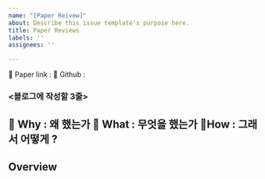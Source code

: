 ```yaml
---
name: "[Paper Reivew]"
about: Describe this issue template's purpose here.
title: Paper Reviews
labels: ''
assignees: ''

---
```


💙 Paper link : 
💚 Github : 

### <블로그에 작성할 3줄>

💜 Why : 왜 했는가
🧡 What : 무엇을 했는가
💛How :  그래서 어떻게 ? 
---
## Overview
